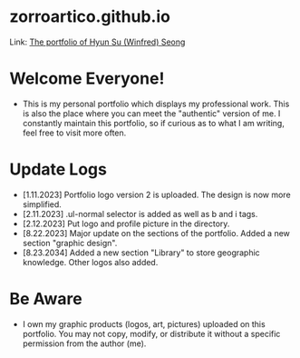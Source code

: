 # zorroartico.github.io
Link: [The portfolio of Hyun Su (Winfred) Seong](https://zorroartico.github.io/)

# Welcome Everyone!
* This is my personal portfolio which displays my professional work. This is also the place where you can meet the "authentic" version of me. I constantly maintain this portfolio, so if curious as to what I am writing, feel free to visit more often.

# Update Logs
* [1.11.2023] Portfolio logo version 2 is uploaded. The design is now more simplified.
* [2.11.2023] .ul-normal selector is added as well as b and i tags.
* [2.12.2023] Put logo and profile picture in the <images> directory.
* [8.22.2023] Major update on the sections of the portfolio. Added a new section "graphic design".
* [8.23.2034] Added a new section "Library" to store geographic knowledge. Other logos also added.

# Be Aware
* I own my graphic products (logos, art, pictures) uploaded on this portfolio. You may not copy, modify, or distribute it without a specific permission from the author (me).
